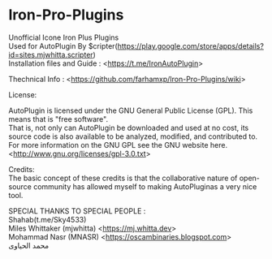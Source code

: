 # Iron-Pro-Plugins
Unofficial Icone Iron Plus Plugins  
Used for AutoPlugin By $cripter(https://play.google.com/store/apps/details?id=sites.mjwhitta.scripter)  
Installation files and Guide : &lt;<https://t.me/IronAutoPlugin>&gt;    
  
Thechnical Info : &lt;<https://github.com/farhamxp/Iron-Pro-Plugins/wiki>&gt;
  
License:   
  
AutoPlugin is licensed under the GNU General Public License (GPL).  This means that is "free software".  
That is, not only can AutoPlugin be downloaded and used at no cost, its source code is also available to be analyzed, modified, and contributed to.  
For more information on the GNU GPL see the GNU website here.&lt;<http://www.gnu.org/licenses/gpl-3.0.txt>&gt;  

Credits:  
The basic concept of these credits is that the collaborative nature of open-source community has allowed myself to making AutoPluginas a very nice tool.  
  
SPECIAL THANKS TO SPECIAL PEOPLE :  
Shahab(t.me/Sky4533)  
Miles Whittaker (mjwhitta) &lt;<https://mj.whitta.dev>&gt;  
Mohammad Nasr (MNASR) &lt;<https://oscambinaries.blogspot.com>&gt;  
محمد الحیاوی

